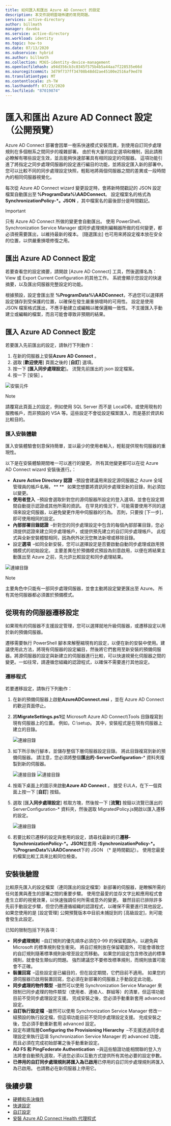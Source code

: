 ```yaml
---
title: 如何匯入和匯出 Azure AD Connect 的設定
description: 本文件說明雲端佈建的常見問題。
services: active-directory
author: billmath
manager: daveba
ms.service: active-directory
ms.workload: identity
ms.topic: how-to
ms.date: 07/13/2020
ms.subservice: hybrid
ms.author: billmath
ms.collection: M365-identity-device-management
ms.openlocfilehash: a94d356cb3c0345f575b4b5a44aa7f228535e66d
ms.sourcegitcommit: 3d79f737ff34708b48dd2ae45100e2516af9ed78
ms.translationtype: MT
ms.contentlocale: zh-TW
ms.lasthandoff: 07/23/2020
ms.locfileid: "87019874"
---
```

# <a name="importing-and-exporting-azure-ad-connect-configuration-settings-public-preview"></a>匯入和匯出 Azure AD Connect 設定（公開預覽） 

Azure AD Connect 部署會因單一樹系快速模式安裝而異，到使用自訂同步處理規則在多個樹系之間同步的複雜部署。 由於有大量的設定選項和機制，因此請務必瞭解有哪些設定生效，並且能夠快速部署具有相同設定的伺服器。 這項功能引進了將指定之同步處理伺服器的設定進行編目的功能，並將設定匯入新的部署中。 您可以比較不同的同步處理設定快照，輕鬆地將兩個伺服器之間的差異或一段時間內的相同伺服器視覺化。 

每次從 Azure AD Connect wizard 變更設定時，會將新時間戳記的 JSON 設定檔案自動匯出至 **%ProgramData%\AADConnect**。 設定檔案名的格式為**SynchronizationPolicy-*。JSON** ，其中檔案名的最後部分是時間戳記。 

> [!IMPORTANT]
> 只有 Azure AD Connect 所做的變更會自動匯出。 使用 PowerShell、Synchronization Service Manager 或同步處理規則編輯器所做的任何變更，都必須視需要匯出，以維持最新的複本。 [隨選匯出] 也可用來將設定複本放在安全的位置，以供嚴重損壞修復之用。 

## <a name="exporting-azure-ad-connect-settings"></a>匯出 Azure AD Connect 設定 

若要查看您的設定摘要，請開啟 [Azure AD Connect] 工具，然後選擇名為： View 或 Export Current Configuration 的其他工作。 系統會顯示您設定的快速摘要，以及匯出伺服器完整設定的功能。 

根據預設，設定會匯出至 **%ProgramData%\AADConnect**，不過您可以選擇將設定儲存到受保護的位置，以確保在發生嚴重損壞時的可用性。 設定是使用 JSON 檔案格式匯出，不應手動建立或編輯以確保邏輯一致性。 不支援匯入手動建立或編輯的檔案，而且可能會導致非預期的結果。 

## <a name="importing-azure-ad-connect-settings"></a>匯入 Azure AD Connect 設定 

若要匯入先前匯出的設定，請執行下列動作：
 
1. 在新的伺服器上安裝**Azure AD Connect** 。 
2. 選取 [**歡迎使用**] 頁面之後的 [**自訂**] 選項。 
3. 按一下 **[匯入同步處理設定**]。 流覽先前匯出的 json 設定檔案。  
4. 按一下 [安裝] 。

![安裝元件](media/how-to-connect-import-export-config/import1.png)

> [!NOTE]
> 請覆寫此頁面上的設定，例如使用 SQL Server 而不是 LocalDB，或使用現有的服務帳戶，而非預設的 VSA 等。這些設定不會從設定檔案匯入，而是基於資訊和比較目的。

### <a name="import-installation-experience"></a>匯入安裝體驗 

匯入安裝體驗會刻意保持簡單，並以最少的使用者輸入，輕鬆提供現有伺服器的重現性。  

以下是在安裝體驗期間唯一可以進行的變更。 所有其他變更都可以在從 Azure AD Connect wizard 安裝後進行。： 
- **Azure Active Directory 認證**  -預設會建議用來設定源伺服器之 Azure 全域管理員的帳戶名稱， ** **   如果您想要將資訊同步處理至新的目錄，則必須加以變更。
- **使用者登入**  –預設會選取針對您的源伺服器所設定的登入選項，並會在設定期間自動提示認證或其他所需的資訊。 在罕見的情況下，可能需要使用不同的選項來設定伺服器，以避免變更作用中伺服器的行為。 否則，只要按 [下一步]，即可使用相同的設定。 
- **內部部署目錄認證**  –針對您的同步處理設定中包含的每個內部部署目錄，您必須提供認證來建立同步處理帳戶，或提供預先建立的自訂同步處理帳戶。 此程式與全新安裝體驗相同，因為例外狀況您無法新增或移除目錄。 
- 設定**選項**  –如同全新安裝，您可以選擇設定是否要啟動自動同步處理或啟用預備模式的初始設定。 主要差異在於預備模式預設為刻意啟用，以便在將結果主動匯出至 Azure 之前，先允許比較設定和同步處理結果。 

![連線目錄](media/how-to-connect-import-export-config/import2.png)

> [!NOTE]
> 主要角色中只能有一部同步處理伺服器，並會主動將設定變更匯出至 Azure。 所有其他伺服器都必須置於預備模式。 

## <a name="migrating-settings-from-an-existing-server"></a>從現有的伺服器遷移設定 

如果現有的伺服器不支援設定管理，您可以選擇就地升級伺服器，或遷移設定以用於新的預備伺服器。  

遷移需要執行 PowerShell 腳本來解壓縮現有的設定，以便在新的安裝中使用。建議使用此方法，將現有伺服器的設定編目，然後將它們套用至新安裝的預備伺服器。將源伺服器的設定與新建立的伺服器進行比較，可以快速視覺化伺服器之間的變更。一如往常，請遵循您組織的認證程式，以確保不需要進行其他設定。  

### <a name="migration-process"></a>遷移程式 
若要遷移設定，請執行下列動作：

1. 在新的預備伺服器上啟動**AzureADConnect.msi** ，並在 Azure AD Connect 的歡迎頁面停止。

2. 將**MigrateSettings.ps1**從 Microsoft Azure AD Connect\Tools 目錄複寫到現有伺服器上的位置。  例如，C:\setup。  其中，安裝程式是在現有伺服器上建立的目錄。

   ![連線目錄](media/how-to-connect-import-export-config/migrate1.png)

3. 如下所示執行腳本，並儲存整個下層伺服器設定目錄。 將此目錄複寫到新的預備伺服器。 請注意，您必須將整個**匯出的-ServerConfiguration-*** 資料夾複製到新的伺服器。

   ![連接目錄 ](media/how-to-connect-import-export-config/migrate2.png)
    ![ 連接目錄](media/how-to-connect-import-export-config/migrate3.png)

5. 按兩下桌面上的圖示來啟動**Azure AD Connect** 。 接受 EULA，在下一個頁面上按一下 [**自訂**] 按鈕。 
6. 選取 [匯**入同步處理設定**] 核取方塊，然後按一下 [**流覽]** 按鈕以流覽已匯出的 ServerConfiguration-* 資料夾，然後選取 MigratedPolicy.js開啟以匯入遷移的設定。

   ![連線目錄](media/how-to-connect-import-export-config/migrate4.png)

7. 若要比較已遷移的設定與套用的設定，請尋找最新的已**遷移-SynchronizationPolicy-*。JSON**並套用 **-SynchronizationPolicy-*。** **%ProgramData%\AADConnect**下的 JSON （* 是時間戳記）。 使用您最愛的檔案比較工具來比較同位檢查。 

## <a name="post-installation-verification"></a>安裝後驗證 

比較原先匯入的設定檔案（連同匯出的設定檔案）新部署的伺服器，是瞭解所需的任何差異與產生的部署之間的重要步驟。 使用您最愛的並存文字比較應用程式會產生立即的視覺效果，以快速強調任何所需或意外的變更。 雖然目前已排除許多先前手動設定步驟，但您仍應遵循組織的認證程式，以確保不需要進行其他設定。 如果您使用的是 [設定管理] 公開預覽版本中目前未捕捉到的 [高級設定]，則可能會發生此設定。 

已知的限制包括下列各項： 
- **同步處理規則**  –自訂規則的優先順序必須在0-99 的保留範圍內，以避免與 Microsoft 的標準規則發生衝突。 將自訂規則放在保留範圍外，可能會導致您的自訂規則隨著標準規則新增至設定而移動。 如果您的設定包含修改過的標準規則，就會發生類似的問題。 強烈建議您不要修改標準規則，而規則放置可能會不正確。 
- **裝置回寫**  –這些設定是已編目的，但在設定期間，它們目前不適用。 如果您的源伺服器已啟用裝置回寫，您必須在新部署的伺服器上手動設定此功能。 
- **同步處理的物件類型**  –雖然可以使用 Synchronization Service Manager 來限制已同步處理的物件類型（使用者、連絡人、群組等）的清單，但這項功能目前不受同步處理設定支援。 完成安裝之後，您必須手動重新套用 advanced 設定。 
- **自訂執行設定檔**  -雖然可以使用 Synchronization Service Manager 修改一組預設的執行設定檔，但這項功能目前不受同步處理設定支援。 完成安裝之後，您必須手動重新套用 advanced 設定。 
- 設定布建階層**Configuring the Provisioning Hierarchy**  –不支援透過同步處理設定來執行這項 Synchronization Service Manager 的 advanced 功能，而且必須在完成初始部署之後手動重新設定。 
- **AD FS 和 PingFederate Authentication**  –與這些驗證功能相關聯的登入方法將會自動預先選取，不過您必須以互動方式提供所有其他必要的設定參數。 
- **已停用的自訂同步處理規則將匯入為已啟用**已停用的自訂同步處理規則將匯入為已啟用。 也請務必在新伺服器上停用它。

 ## <a name="next-steps"></a>後續步驟

- [硬體和先決條件](how-to-connect-install-prerequisites.md) 
- [快速設定](how-to-connect-install-express.md)
- [自訂設定](how-to-connect-install-custom.md)
- [安裝 Azure AD Connect Health 代理程式](how-to-connect-health-agent-install.md) 
